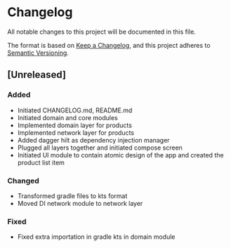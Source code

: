 # Changelog

All notable changes to this project will be documented in this file.

The format is based on [Keep a Changelog](https://keepachangelog.com/en/1.0.0/),
and this project adheres to [Semantic Versioning](https://semver.org/spec/v2.0.0.html).

## [Unreleased]

### Added

- Initiated CHANGELOG.md, README.md
- Initiated domain and core modules
- Implemented domain layer for products
- Implemented network layer for products
- Added dagger hilt as dependency injection manager
- Plugged all layers together and initiated compose screen
- Initiated UI module to contain atomic design of the app and created the product list item

### Changed

- Transformed gradle files to kts format
- Moved DI network module to network layer 

### Fixed

- Fixed extra importation in gradle kts in domain module